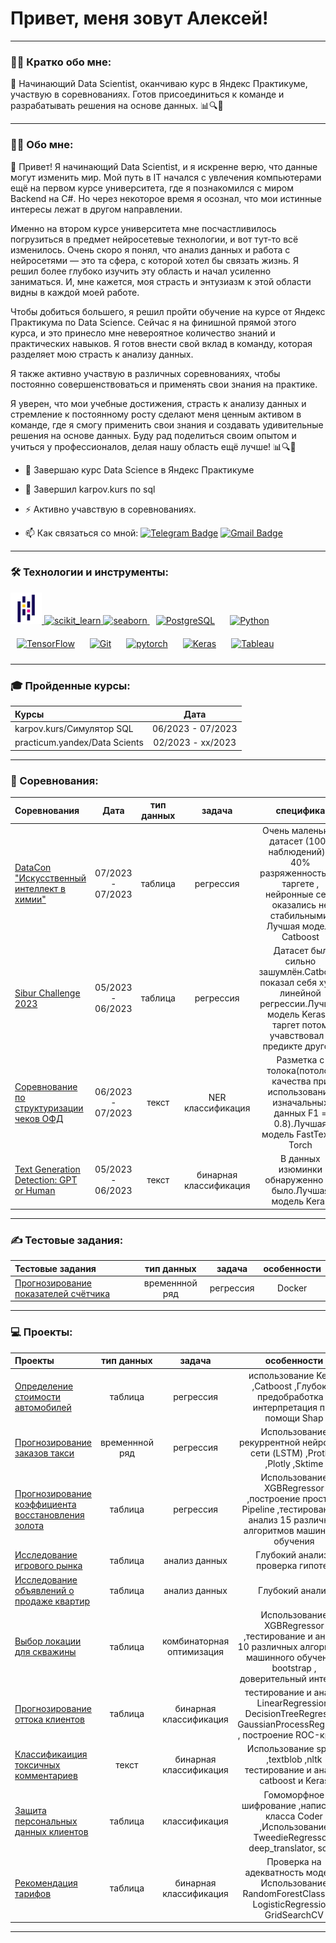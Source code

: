 
# Привет, меня зовут Алексей!

---

### :man_technologist: Кратко обо мне:
👋 Начинающий Data Scientist, оканчиваю курс в Яндекс Практикуме, участвую в соревнованиях. Готов присоединиться к команде и разрабатывать решения на основе данных. 📊🔍🚀

---

### :man_technologist: Обо мне:

👋 Привет! Я начинающий Data Scientist, и я искренне верю, что данные могут изменить мир. Мой путь в IT начался с увлечения компьютерами ещё на первом курсе университета, где я познакомился с миром Backend на C#. Но через некоторое время я осознал, что мои истинные интересы лежат в другом направлении.

Именно на втором курсе университета мне посчастливилось погрузиться в предмет нейросетевые технологии, и вот тут-то всё изменилось. Очень скоро я понял, что анализ данных и работа с нейросетями — это та сфера, с которой хотел бы связать жизнь. Я решил более глубоко изучить эту область и начал усиленно заниматься. И, мне кажется, моя страсть и энтузиазм к этой области видны в каждой моей работе.

Чтобы добиться большего, я решил пройти обучение на курсе от Яндекс Практикума по Data Science. Сейчас я на финишной прямой этого курса, и это принесло мне невероятное количество знаний и практических навыков. Я готов внести свой вклад в команду, которая разделяет мою страсть к анализу данных.

Я также активно участвую в различных соревнованиях, чтобы постоянно совершенствоваться и применять свои знания на практике.

Я уверен, что мои учебные достижения, страсть к анализу данных и стремление к постоянному росту сделают меня ценным активом в команде, где я смогу применить свои знания и создавать удивительные решения на основе данных. Буду рад поделиться своим опытом и учиться у профессионалов, делая нашу область ещё лучше! 📊🔍🚀

- :telescope: Завершаю курс Data Science в Яндекс Практикуме

- :seedling: Завершил karpov.kurs по sql

- :zap: Активно учавствую в соревнованиях.

- :mailbox: Как связаться со мной: [![Telegram Badge](https://img.shields.io/badge/-kurilov-blue?style=flat&logo=Telegram&logoColor=white)](https://t.me/Ale760k) [![Gmail Badge](https://img.shields.io/badge/-Gmail-red?style=flat&logo=Gmail&logoColor=white)](mailto:760.5024@gmail.com)

---

### 🛠️ Технологии и инструменты:

<p align="left"> <a href="https://pandas.pydata.org/" target="_blank" rel="noreferrer"> <img src="https://raw.githubusercontent.com/devicons/devicon/2ae2a900d2f041da66e950e4d48052658d850630/icons/pandas/pandas-original.svg" alt="pandas" width="50" height="50"/> </a><a href="https://scikit-learn.org/" target="_blank" rel="noreferrer"> <img src="https://upload.wikimedia.org/wikipedia/commons/0/05/Scikit_learn_logo_small.svg" alt="scikit_learn" width="50" height="50"/> </a> <a href="https://seaborn.pydata.org/" target="_blank" rel="noreferrer"> <img src="https://seaborn.pydata.org/_images/logo-mark-lightbg.svg" alt="seaborn" width="50" height="50"/> </a>
<a href="https://www.postgresql.org/" target="_blank"><img style="margin: 10px" src="https://profilinator.rishav.dev/skills-assets/postgresql-original-wordmark.svg" alt="PostgreSQL" height="50" /></a>  
<a href="https://www.python.org/" target="_blank"><img style="margin: 10px" src="https://profilinator.rishav.dev/skills-assets/python-original.svg" alt="Python" height="50" /></a>  
<a href="https://www.tensorflow.org/" target="_blank"><img style="margin: 10px" src="https://profilinator.rishav.dev/skills-assets/tensorflow-icon.svg" alt="TensorFlow" height="50" /></a>  
<a href="https://github.com/" target="_blank"><img style="margin: 10px" src="https://profilinator.rishav.dev/skills-assets/git-scm-icon.svg" alt="Git" height="50" /></a>  
<a href="https://pytorch.org/" target="_blank"><img style="margin: 10px" src="https://profilinator.rishav.dev/skills-assets/pytorch-icon.svg" alt="pytorch" height="50" /></a>  
<a href="https://keras.io/" target="_blank"><img style="margin: 10px" src="https://profilinator.rishav.dev/skills-assets/keras.png" alt="Keras" height="50" /></a>  
<a href="https://www.tableau.com/" target="_blank"><img style="margin: 10px" src="https://profilinator.rishav.dev/skills-assets/tableau.svg" alt="Tableau" height="50" /></a>  </p>

---

 ### 🎓 Пройденные курсы:

| Курсы                                                           | Дата              |
|:----------------------------------------------------------------| :---------------: |
| karpov.kurs/Симулятор SQL                                       | 06/2023 - 07/2023 |
| practicum.yandex/Data Scients                                   | 02/2023 - xx/2023 |

--- 

 ### 🚀 Соревнования:

| Соревнования                              | Дата              | тип данных | задача                 | специфика |
|:------------------------------------------| :---------------: | :--------: | :---------------------:| :---------: |
| <a href=https://github.com/verydirtyhands/datacon_2023.git>DataCon "Искусственный интеллект в химии" </a>| 07/2023 - 07/2023 | таблица    | регрессия              |Очень маленький датасет (1000 наблюдений) с 40% разряженностью в таргете , нейронные сети оказались не стабильными. Лучшая модель Catboost|
| <a href=https://github.com/verydirtyhands/sibur_2023.git>Sibur Challenge 2023                      </a>| 05/2023 - 06/2023 | таблица    | регрессия              |Датасет был сильно зашумлён.Catboost показал себя хуже линейной регрессии.Лучшая модель Keras.1 таргет потом учавствовал в предикте другого|
| <a href=https://github.com/verydirtyhands/nlp_ofd.git>Соревнование по структуризации чеков ОФД  | 06/2023 - 07/2023 | текст      | NER классификация      |Разметка с толока(потолок качества при использование изначальных данных F1 = 0.8).Лучшая модель FastText + Torch|
| <a href=https://github.com/verydirtyhands/got.git>Text Generation Detection: GPT or Human   | 05/2023 - 06/2023 | текст      | бинарная классификация |В данных изюминки обнаруженно не было.Лучшая модель Keras|

--- 

 ### ✍️ Тестовые задания:

| Тестовые задания                                                                                   | тип данных     | задача       |особенности|
| :--------------------------------------------------------------------------------------------------| :------------: | :----------: | :-------: |
| <a href=https://github.com/verydirtyhands/test_counter.git>Прогнозирование показателей счётчика</a>| временнной ряд | регрессия    | Docker    |

--- 

 ### 💻 Проекты:

| Проекты                                                                                                          | тип данных     | задача                    | особенности                                                                                                                         |
| :----------------------------------------------------------------------------------------------------------------| :------------: | :-----------------------: | :---------------------------------------------------------------------------------------------------------------------------------: |
| <a href=https://github.com/verydirtyhands/the_cost_of_cars.git>Определение стоимости автомобилей             </a>| таблица        | регрессия                 | использование Keras ,Catboost ,Глубокая предобработка и интерпретация при помощи Shap                                               |
| <a href=https://github.com/verydirtyhands/taxi_counter.git>Прогнозирование заказов такси                     </a>| временнной ряд | регрессия                 | Использование рекуррентной нейронной сети (LSTM) ,Prothet ,Plotly ,Sktime                                                           |
| <a href=https://github.com/verydirtyhands/gold_project.git>Прогнозирование коэффициента восстановления золота</a>| таблица        | регрессия                 | Использование XGBRegressor ,построение простого Pipeline ,тестирование и анализ 15 различных алгоритмов машинного обучения          |
| <a href=https://github.com/verydirtyhands/gaming_market.git>Исследование игрового рынка                      </a>| таблица        | анализ данных             | Глубокий анализ , проверка гипотез                                                                                                  |
| <a href=https://github.com/verydirtyhands/flat.git>Исследование объявлений о продаже квартир                 </a>| таблица        | анализ данных             | Глубокий анализ                                                                                                                     |
| <a href=https://github.com/verydirtyhands/locations_for_wells.git>Выбор локации для скважины                 </a>| таблица        | комбинаторная оптимизация |  Использование XGBRegressor ,тестирование и анализ 10 различных алгоритмов машинного обучения , bootstrap , доверительный интервал  |
| <a href=https://github.com/verydirtyhands/customer_outflow.git>Прогнозирование оттока клиентов               </a>| таблица        | бинарная классификация    | тестирование и анализ LinearRegression, DecisionTreeRegressor, GaussianProcessRegressor , построение ROC-кривой                     |
| <a href=https://github.com/verydirtyhands/toxic_comments.git>Классификаиция токсичных комментариев           </a>| текст          | бинарная классификация    | Использование spacy ,textblob ,nltk тестирование и анализ catboost и Keras                                                          |
| <a href=https://github.com/verydirtyhands/data_protection.git>Защита персональных данных клиентов            </a>| таблица        | классификация             | Гомоморфное шифрование ,написание класса Coder ,Использование TweedieRegressor , deep_translator, scipy                             |
| <a href=https://github.com/verydirtyhands/recommendation_of_tariffs.git>Рекомендация тарифов                 </a>| таблица        | бинарная классификация    | Проверка на адекватность модели , Использование RandomForestClassifier , LogisticRegression , GridSearchCV                          |

--- 
